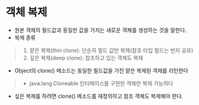 # 객체 복제
- 원본 객체의 필드값과 동일한 값을 가지는 새로운 객체를 생성하는 것을 말한다.
- 복제 종류
> 1. 얕은 복제(thin clone): 단순히 필드 값만 복제(참조 타입 필드는 번지 공유)
> 2. 깊은 복제(deep clone): 참조하고 있는 객체도 복제
- Object의 clone() 메소드는 동일한 필드값을 가진 얕은 복제된 객체를 리턴한다
> - java.lang.Cloneable 인터페이스를 구현한 객체만 복제 가능하다
- 싶은 복제를 하려면 clone() 메소드를 재정의하고 참조 객체도 복제해야 한다.
